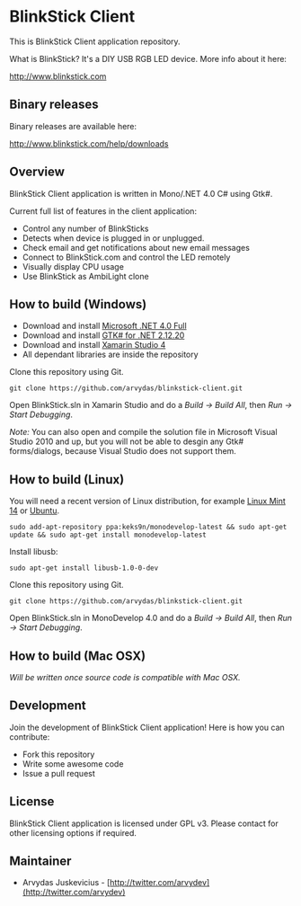 BlinkStick Client
=================

This is BlinkStick Client application repository.

What is BlinkStick? It's a DIY USB RGB LED device. More info about it here:

http://www.blinkstick.com

Binary releases
---------------

Binary releases are available here:

http://www.blinkstick.com/help/downloads

Overview
--------

BlinkStick Client application is written in Mono/.NET 4.0 C# using Gtk#.

Current full list of features in the client application:

* Control any number of BlinkSticks
* Detects when device is plugged in or unplugged.
* Check email and get notifications about new email messages
* Connect to BlinkStick.com and control the LED remotely
* Visually display CPU usage
* Use BlinkStick as AmbiLight clone

How to build (Windows)
----------------------

* Download and install [Microsoft .NET 4.0 Full](http://www.microsoft.com/en-gb/download/details.aspx?id=17718)
* Download and install [GTK# for .NET 2.12.20](http://download.xamarin.com/Installer/gtk-sharp-2.12.20.msi)
* Download and install [Xamarin Studio 4](http://monodevelop.com/Download)
* All dependant libraries are inside the repository

Clone this repository using Git.

```
git clone https://github.com/arvydas/blinkstick-client.git
```

Open BlinkStick.sln in Xamarin Studio and do a _Build -> Build All_, then _Run -> Start Debugging_.

*Note:* You can also open and compile the solution file in Microsoft Visual Studio 2010 and up, but 
you will not be able to desgin any Gtk# forms/dialogs, because Visual Studio does not support them.

How to build (Linux)
--------------------

You will need a recent version of Linux distribution, 
for example [Linux Mint 14](http://www.linuxmint.com/) or [Ubuntu](http://www.ubuntu.com/).

```
sudo add-apt-repository ppa:keks9n/monodevelop-latest && sudo apt-get update && sudo apt-get install monodevelop-latest
```

Install libusb:

```
sudo apt-get install libusb-1.0-0-dev
```

Clone this repository using Git.

```
git clone https://github.com/arvydas/blinkstick-client.git
```

Open BlinkStick.sln in MonoDevelop 4.0 and do a _Build -> Build All_, then _Run -> Start Debugging_.

How to build (Mac OSX)
----------------------

_Will be written once source code is compatible with Mac OSX._

Development
-----------

Join the development of BlinkStick Client application! Here is how you can contribute:

* Fork this repository
* Write some awesome code
* Issue a pull request

License
-------

BlinkStick Client application is licensed under GPL v3. Please contact for other 
licensing options if required.

Maintainer
----------

* Arvydas Juskevicius - [http://twitter.com/arvydev](http://twitter.com/arvydev)
